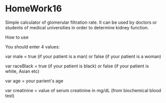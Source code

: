 # HomeWork16
Simple calculator of glomerular filtration rate. 
It can be used by doctors or students of medical universities in order to determine kidney function.

How to use

You should enter 4 values:

var male = true (if your patient is a man) or false (if your patient is a woman)

var raceBlack = true (if your patient is black) or false (if your patient is white, Asian etc)

var age = your parient's age

var creatinine = value of serum creatinine in mg/dL (from biochemical blood test)
